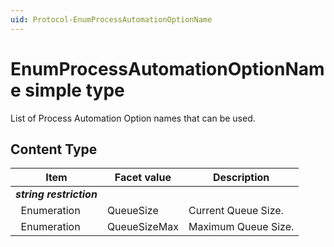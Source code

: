 ```yaml
---
uid: Protocol-EnumProcessAutomationOptionName
---
```


# EnumProcessAutomationOptionName simple type

List of Process Automation Option names that can be used.

## Content Type

|Item|Facet value|Description|
|--- |--- |--- |
|***string restriction***|||
|&nbsp;&nbsp;Enumeration|QueueSize|Current Queue Size.|
|&nbsp;&nbsp;Enumeration|QueueSizeMax|Maximum Queue Size.|
